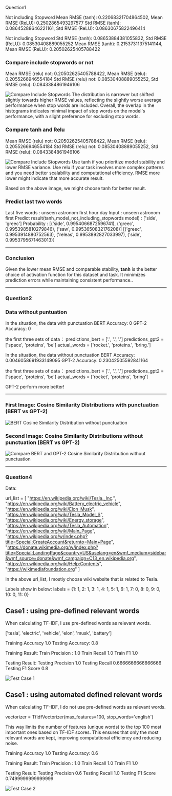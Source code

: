 Question1

Not including Stopword
Mean RMSE (tanh): 0.22068321704864502, Mean RMSE (ReLU): 0.2502865493297577
Std RMSE (tanh): 0.08645288646221161, Std RMSE (ReLU): 0.08630675822496414

Not including Stopword
Std RMSE (tanh): 0.08653884381055832, Std RMSE (ReLU): 0.08530408889055252
Mean RMSE (tanh): 0.21537311375141144, Mean RMSE (ReLU): 0.20502625405788422

### **Compare include stopwords or not**

Mean RMSE (relu) not: 0.20502625405788422, Mean RMSE (relu): 0.2055266946554184
Std RMSE (relu) not: 0.08530408889055252, Std RMSE (relu): 0.0843384861946106

![Compare Include Stopwords](images/Compare_include_stopwords.png)
The distribution is narrower but shifted slightly towards higher RMSE values, reflecting the slightly worse average performance when stop words are included.
Overall, the overlap in the histograms indicates minimal impact of stop words on the model's performance, with a slight preference for excluding stop words.

### **Compare tanh and Relu**

Mean RMSE (relu) not: 0.20502625405788422, Mean RMSE (relu): 0.2055266946554184
Std RMSE (relu) not: 0.08530408889055252, Std RMSE (relu): 0.0843384861946106

![Compare Include Stopwords](images/Compare_relu_tanh.png)
Use tanh if you prioritize model stability and lower RMSE variance.
Use relu if your task involves more complex patterns and you need better scalability and computational efficiency.
RMSE more lower might indicate that more accurate result.


Based on the above image, we might choose tanh for better result.


### **Predict last two words**
Last five words : unseen astronom first hour day
Input : unseen astronom first
Predict result(tanh_model_not_including_stopwords model) : ['side', 'greec']
Probability : 
[('side', 0.9954066872596741), ('greec', 0.9953985810279846), ('saw', 0.9953650832176208)]
[('greec', 0.9953914880752563), ('releas', 0.9953892827033997), ('side', 0.9953795671463013)]

---

### **Conclusion**
Given the lower mean RMSE and comparable stability, **tanh** is the better choice of activation function for this dataset and task. It minimizes prediction errors while maintaining consistent performance..

---

### **Question2**

### **Data without puntuation**

In the situation, the data with punctuation
BERT Accuracy: 0
GPT-2 Accuracy: 0

the first three sets of data：
predictions_bert = ['.', '.', '.']
predictions_gpt2 = ['space', 'proteins', 'be']
actual_words = ['rocket.', 'proteins.', 'bring.']


In the situation, the data without punctuation
BERT Accuracy: 0.0046058691933149095
GPT-2 Accuracy: 0.23042505592841164


the first three sets of data：
predictions_bert = ['.', '.', '.']
predictions_gpt2 = ['space', 'proteins', 'be']
actual_words = ['rocket', 'proteins', 'bring']


GPT-2 perform more better!

---

### **First Image: Cosine Similarity Distributions with punctuation (BERT vs GPT-2)**

![BERT Cosine Similarity Distribution without punctuation](images/Compare_BERT_and_GPT-2_Cosine_Similarity_Distribution_with_punctuation.png)


### **Second Image: Cosine Similarity Distributions without punctuation (BERT vs GPT-2)**

![Compare BERT and GPT-2 Cosine Similarity Distribution without punctuation](images/Compare_BERT_and_GPT-2_Cosine_Similarity_Distribution_without_punctuation.png)

---

### **Question4**

Data:

url_list = [
    "https://en.wikipedia.org/wiki/Tesla,_Inc.",
    "https://en.wikipedia.org/wiki/Battery_electric_vehicle",
    "https://en.wikipedia.org/wiki/Elon_Musk",
    "https://en.wikipedia.org/wiki/Tesla_Model_S",
    "https://en.wikipedia.org/wiki/Energy_storage",
    "https://en.wikipedia.org/wiki/Tesla_Automation",
    "https://en.wikipedia.org/wiki/Main_Page",
    "https://en.wikipedia.org/w/index.php?title=Special:CreateAccount&returnto=Main+Page",
    "https://donate.wikimedia.org/w/index.php?title=Special:LandingPage&country=US&uselang=en&wmf_medium=sidebar&wmf_source=donate&wmf_campaign=C13_en.wikipedia.org",
    "https://en.wikipedia.org/wiki/Help:Contents",
    "https://wikimediafoundation.org"
]

In the above url_list, I mostly choose wiki website that is related to Tesla.

Labels show in below:
labels = {1: 1, 2: 1, 3: 1, 4: 1, 5: 1, 6: 1, 7: 0, 8: 0, 9: 0, 10: 0, 11: 0}

## Case1 : using pre-defined relevant words
When calculating TF-IDF, I use pre-defined words as relevant words.

['tesla', 'electric', 'vehicle', 'elon', 'musk', 'battery']

Training Accuracy 1.0
Testing Accuracy:  0.8

Training Result:
Train Precision :  1.0
Train Recall 1.0
Train F1 1.0

Testing Result:
Testing Precision 1.0
Testing Recall 0.6666666666666666
Testing F1 Score 0.8

![Test Case 1](images/Q4_test_case1.png)

## Case1 : using automated defined relevant words
When calculating TF-IDF, I do not use pre-defined words as relevant words.

vectorizer = TfidfVectorizer(max_features=100, stop_words='english')

This way limits the number of features (unique words) to the top 100 most important ones based on TF-IDF scores. This ensures that only the most relevant words are kept, improving computational efficiency and reducing noise.

Training Accuracy 1.0
Testing Accuracy:  0.6

Training Result:
Train Precision :  1.0
Train Recall 1.0
Train F1 1.0

Testing Result:
Testing Precision 0.6
Testing Recall 1.0
Testing F1 Score 0.7499999999999999

![Test Case 2](images/Q4_test_case2.png)